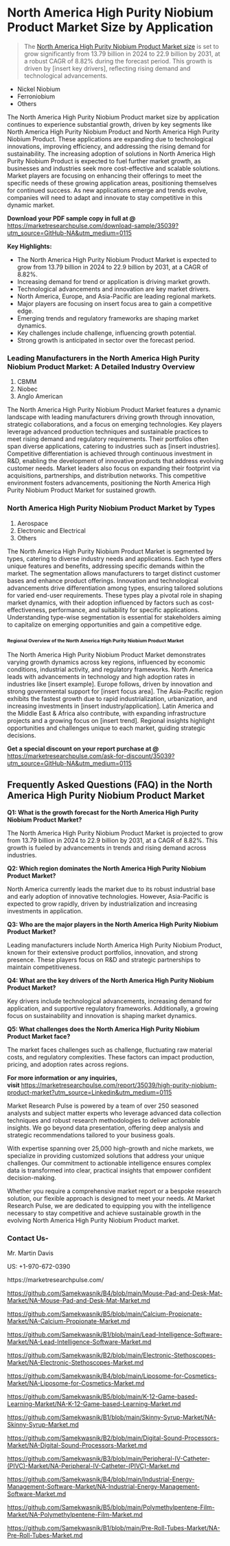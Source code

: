 <h1>North America High Purity Niobium Product Market&nbsp;Size by Application</h1><blockquote><p>The <a href="https://marketresearchpulse.com/download-sample/35039?utm_source=GitHub-NA&amp;utm_medium=0115">North America High Purity Niobium Product Market size</a> is set to grow significantly from 13.79 billion in 2024 to 22.9 billion by 2031, at a robust CAGR of 8.82% during the forecast period. This growth is driven by [insert key drivers], reflecting rising demand and technological advancements.</p></blockquote><ul><li>Nickel Niobium<li> Ferroniobium<li> Others</li></ul><p>The North America High Purity Niobium Product market size by application continues to experience substantial growth, driven by key segments like North America High Purity Niobium Product and North America High Purity Niobium Product. These applications are expanding due to technological innovations, improving efficiency, and addressing the rising demand for sustainability. The increasing adoption of solutions in North America High Purity Niobium Product is expected to fuel further market growth, as businesses and industries seek more cost-effective and scalable solutions. Market players are focusing on enhancing their offerings to meet the specific needs of these growing application areas, positioning themselves for continued success. As new applications emerge and trends evolve, companies will need to adapt and innovate to stay competitive in this dynamic market.</p><p><strong>Download your PDF sample copy in full at @ </strong><a href="https://marketresearchpulse.com/download-sample/35039?utm_source=GitHub-NA&amp;utm_medium=0115">https://marketresearchpulse.com/download-sample/35039?utm_source=GitHub-NA&amp;utm_medium=0115</a></p><p><strong>Key Highlights: </strong></p><ul><li>The North America High Purity Niobium Product Market is expected to grow from 13.79 billion in 2024 to 22.9 billion by 2031, at a CAGR of 8.82%.</li><li>Increasing demand for trend or application is driving market growth.</li><li>Technological advancements and innovation are key market drivers.</li><li>North America, Europe, and Asia-Pacific are leading regional markets.</li><li>Major players are focusing on insert focus area to gain a competitive edge.</li><li>Emerging trends and regulatory frameworks are shaping market dynamics.</li><li>Key challenges include challenge, influencing growth potential.</li><li>Strong growth is anticipated in sector over the forecast period.</li></ul><h3>Leading Manufacturers in the North America High Purity Niobium Product Market: A Detailed Industry Overview</h3><ol><li>CBMM</li><li>Niobec</li><li>Anglo American</li></ol><div class="flex max-w-full flex-col flex-grow"><div class="min-h-8 text-message flex w-full flex-col items-end gap-2 whitespace-normal break-words [.text-message+&amp;]:mt-5" dir="auto" data-message-author-role="assistant" data-message-id="fd8432e4-4910-450d-b182-61b7bfb0a01f" data-message-model-slug="gpt-4o"><div class="flex w-full flex-col gap-1 empty:hidden first:pt-[3px]"><div class="markdown prose w-full break-words dark:prose-invert light"><p>The North America High Purity Niobium Product Market features a dynamic landscape with leading manufacturers driving growth through innovation, strategic collaborations, and a focus on emerging technologies. Key players leverage advanced production techniques and sustainable practices to meet rising demand and regulatory requirements. Their portfolios often span diverse applications, catering to industries such as [insert industries]. Competitive differentiation is achieved through continuous investment in R&amp;D, enabling the development of innovative products that address evolving customer needs. Market leaders also focus on expanding their footprint via acquisitions, partnerships, and distribution networks. This competitive environment fosters advancements, positioning the North America High Purity Niobium Product Market for sustained growth.</p></div></div></div></div><h3>North America High Purity Niobium Product Market by Types</h3><ol><li>Aerospace<li> Electronic and Electrical<li> Others</li></ol><div class="flex max-w-full flex-col flex-grow"><div class="min-h-8 text-message flex w-full flex-col items-end gap-2 whitespace-normal break-words [.text-message+&amp;]:mt-5" dir="auto" data-message-author-role="assistant" data-message-id="084470be-0bb7-4664-bddf-5156b4f41249" data-message-model-slug="gpt-4o-mini"><div class="flex w-full flex-col gap-1 empty:hidden first:pt-[3px]"><div class="markdown prose w-full break-words dark:prose-invert light"><p>The North America High Purity Niobium Product Market is segmented by types, catering to diverse industry needs and applications. Each type offers unique features and benefits, addressing specific demands within the market. The segmentation allows manufacturers to target distinct customer bases and enhance product offerings. Innovation and technological advancements drive differentiation among types, ensuring tailored solutions for varied end-user requirements. These types play a pivotal role in shaping market dynamics, with their adoption influenced by factors such as cost-effectiveness, performance, and suitability for specific applications. Understanding type-wise segmentation is essential for stakeholders aiming to capitalize on emerging opportunities and gain a competitive edge.</p></div></div></div></div><h3><span style="font-size: 11px;">Regional Overview of the North America High Purity Niobium Product Market</span></h3><div class="flex max-w-full flex-col flex-grow"><div class="min-h-8 text-message flex w-full flex-col items-end gap-2 whitespace-normal break-words [.text-message+&amp;]:mt-5" dir="auto" data-message-author-role="assistant" data-message-id="e9038762-ce64-4e30-91c9-9bd413514231" data-message-model-slug="gpt-4o-mini"><div class="flex w-full flex-col gap-1 empty:hidden first:pt-[3px]"><div class="markdown prose w-full break-words dark:prose-invert light"><p>The North America High Purity Niobium Product Market demonstrates varying growth dynamics across key regions, influenced by economic conditions, industrial activity, and regulatory frameworks. North America leads with advancements in technology and high adoption rates in industries like [insert example]. Europe follows, driven by innovation and strong governmental support for [insert focus area]. The Asia-Pacific region exhibits the fastest growth due to rapid industrialization, urbanization, and increasing investments in [insert industry/application]. Latin America and the Middle East &amp; Africa also contribute, with expanding infrastructure projects and a growing focus on [insert trend]. Regional insights highlight opportunities and challenges unique to each market, guiding strategic decisions.</p></div></div></div></div><p><strong>Get a special discount on your report purchase at @ </strong><a href="https://marketresearchpulse.com/ask-for-discount/35039?utm_source=GitHub-NA&amp;utm_medium=0115">https://marketresearchpulse.com/ask-for-discount/35039?utm_source=GitHub-NA&amp;utm_medium=0115</a></p><h2>Frequently Asked Questions (FAQ) in the North America High Purity Niobium Product Market</h2><p><strong>Q1: What is the growth forecast for the North America High Purity Niobium Product Market?</strong></p><p>The North America High Purity Niobium Product Market is projected to grow from 13.79 billion in 2024 to 22.9 billion by 2031, at a CAGR of 8.82%. This growth is fueled by advancements in trends and rising demand across industries.</p><p><strong>Q2: Which region dominates the North America High Purity Niobium Product Market?</strong></p><p>North America currently leads the market due to its robust industrial base and early adoption of innovative technologies. However, Asia-Pacific is expected to grow rapidly, driven by industrialization and increasing investments in application.</p><p><strong>Q3: Who are the major players in the North America High Purity Niobium Product Market?</strong></p><p>Leading manufacturers include North America High Purity Niobium Product, known for their extensive product portfolios, innovation, and strong presence. These players focus on R&amp;D and strategic partnerships to maintain competitiveness.</p><p><strong>Q4: What are the key drivers of the North America High Purity Niobium Product Market?</strong></p><p>Key drivers include technological advancements, increasing demand for application, and supportive regulatory frameworks. Additionally, a growing focus on sustainability and innovation is shaping market dynamics.</p><p><strong>Q5: What challenges does the North America High Purity Niobium Product Market face?</strong></p><p>The market faces challenges such as challenge, fluctuating raw material costs, and regulatory complexities. These factors can impact production, pricing, and adoption rates across regions.</p><p><strong>For more information or any inquiries, visit&nbsp;</strong><a href="https://marketresearchpulse.com/report/35039/high-purity-niobium-product-market?utm_source=Linkedin&utm_medium=0115">https://marketresearchpulse.com/report/35039/high-purity-niobium-product-market?utm_source=Linkedin&utm_medium=0115</a></p><p>Market Research Pulse is powered by a team of over 250 seasoned analysts and subject matter experts who leverage advanced data collection techniques and robust research methodologies to deliver actionable insights. We go beyond data presentation, offering deep analysis and strategic recommendations tailored to your business goals.</p><p>With expertise spanning over 25,000 high-growth and niche markets, we specialize in providing customized solutions that address your unique challenges. Our commitment to actionable intelligence ensures complex data is transformed into clear, practical insights that empower confident decision-making.</p><p>Whether you require a comprehensive market report or a bespoke research solution, our flexible approach is designed to meet your needs. At Market Research Pulse, we are dedicated to equipping you with the intelligence necessary to stay competitive and achieve sustainable growth in the evolving North America High Purity Niobium Product market.</p><h3><strong>Contact Us-</strong></h3><p>Mr. Martin Davis</p><p>US: +1-970-672-0390</p><p>https://marketresearchpulse.com/</p><p><a href="https://github.com/Samekwasnik/B4/blob/main/Mouse-Pad-and-Desk-Mat-Market/NA-Mouse-Pad-and-Desk-Mat-Market.md">https://github.com/Samekwasnik/B4/blob/main/Mouse-Pad-and-Desk-Mat-Market/NA-Mouse-Pad-and-Desk-Mat-Market.md</a></p><p><a href="https://github.com/Samekwasnik/B5/blob/main/Calcium-Propionate-Market/NA-Calcium-Propionate-Market.md">https://github.com/Samekwasnik/B5/blob/main/Calcium-Propionate-Market/NA-Calcium-Propionate-Market.md</a></p><p><a href="https://github.com/Samekwasnik/B1/blob/main/Lead-Intelligence-Software-Market/NA-Lead-Intelligence-Software-Market.md">https://github.com/Samekwasnik/B1/blob/main/Lead-Intelligence-Software-Market/NA-Lead-Intelligence-Software-Market.md</a></p><p><a href="https://github.com/Samekwasnik/B2/blob/main/Electronic-Stethoscopes-Market/NA-Electronic-Stethoscopes-Market.md">https://github.com/Samekwasnik/B2/blob/main/Electronic-Stethoscopes-Market/NA-Electronic-Stethoscopes-Market.md</a></p><p><a href="https://github.com/Samekwasnik/B4/blob/main/Liposome-for-Cosmetics-Market/NA-Liposome-for-Cosmetics-Market.md">https://github.com/Samekwasnik/B4/blob/main/Liposome-for-Cosmetics-Market/NA-Liposome-for-Cosmetics-Market.md</a></p><p><a href="https://github.com/Samekwasnik/B5/blob/main/K-12-Game-based-Learning-Market/NA-K-12-Game-based-Learning-Market.md">https://github.com/Samekwasnik/B5/blob/main/K-12-Game-based-Learning-Market/NA-K-12-Game-based-Learning-Market.md</a></p><p><a href="https://github.com/Samekwasnik/B1/blob/main/Skinny-Syrup-Market/NA-Skinny-Syrup-Market.md">https://github.com/Samekwasnik/B1/blob/main/Skinny-Syrup-Market/NA-Skinny-Syrup-Market.md</a></p><p><a href="https://github.com/Samekwasnik/B2/blob/main/Digital-Sound-Processors-Market/NA-Digital-Sound-Processors-Market.md">https://github.com/Samekwasnik/B2/blob/main/Digital-Sound-Processors-Market/NA-Digital-Sound-Processors-Market.md</a></p><p><a href="https://github.com/Samekwasnik/B3/blob/main/Peripheral-IV-Catheter-(PIVC)-Market/NA-Peripheral-IV-Catheter-(PIVC)-Market.md">https://github.com/Samekwasnik/B3/blob/main/Peripheral-IV-Catheter-(PIVC)-Market/NA-Peripheral-IV-Catheter-(PIVC)-Market.md</a></p><p><a href="https://github.com/Samekwasnik/B4/blob/main/Industrial-Energy-Management-Software-Market/NA-Industrial-Energy-Management-Software-Market.md">https://github.com/Samekwasnik/B4/blob/main/Industrial-Energy-Management-Software-Market/NA-Industrial-Energy-Management-Software-Market.md</a></p><p><a href="https://github.com/Samekwasnik/B5/blob/main/Polymethylpentene-Film-Market/NA-Polymethylpentene-Film-Market.md">https://github.com/Samekwasnik/B5/blob/main/Polymethylpentene-Film-Market/NA-Polymethylpentene-Film-Market.md</a></p><p><a href="https://github.com/Samekwasnik/B1/blob/main/Pre-Roll-Tubes-Market/NA-Pre-Roll-Tubes-Market.md">https://github.com/Samekwasnik/B1/blob/main/Pre-Roll-Tubes-Market/NA-Pre-Roll-Tubes-Market.md</a></p>
